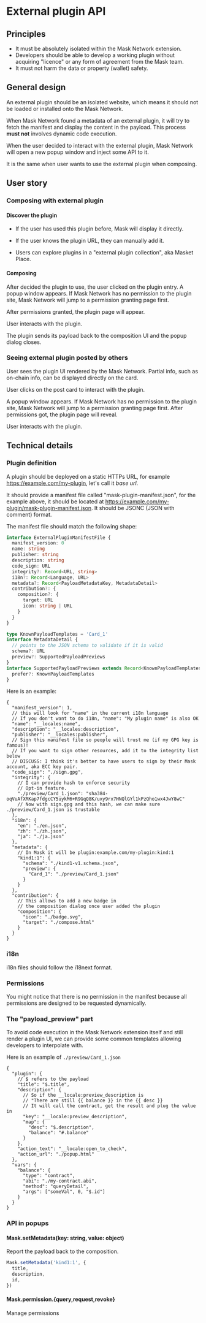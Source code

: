 # External plugin API

## Principles

- It must be absolutely isolated within the Mask Network extension.
- Developers should be able to develop a working plugin without acquiring "licence" or any form of agreement from the Mask team.
- It must not harm the data or property (wallet) safety.

## General design

An external plugin should be an isolated website, which means it should not be loaded or installed onto the Mask Network.

When Mask Network found a metadata of an external plugin,
it will try to fetch the manifest and display the content in the payload.
This process **must not** involves dynamic code execution.

When the user decided to interact with the external plugin,
Mask Network will open a new popup window and inject some API to it.

It is the same when user wants to use the external plugin when composing.

## User story

### Composing with external plugin

#### Discover the plugin

- If the user has used this plugin before, Mask will display it directly.

- If the user knows the plugin URL, they can manually add it.

- Users can explore plugins in a "external plugin collection", aka Masket Place.

#### Composing

After decided the plugin to use, the user clicked on the plugin entry.
A popup window appears.
If Mask Network has no permission to the plugin site,
Mask Network will jump to a permission granting page first.

After permissions granted, the plugin page will appear.

User interacts with the plugin.

The plugin sends its payload back to the composition UI and the popup dialog closes.

### Seeing external plugin posted by others

User sees the plugin UI rendered by the Mask Network. Partial info, such as on-chain info, can be displayed directly on the card.

User clicks on the post card to interact with the plugin.

A popup window appears.
If Mask Network has no permission to the plugin site,
Mask Network will jump to a permission granting page first.
After permissions got, the plugin page will reveal.

User interacts with the plugin.

## Technical details

### Plugin definition

A plugin should be deployed on a static HTTPs URL, for example <https://example.com/my-plugin>, let's call it _base url_.

It should provide a manifest file called "mask-plugin-manifest.json", for the example above,
it should be located at <https://example.com/my-plugin/mask-plugin-manifest.json>.
It should be JSONC (JSON with comment) format.

The manifest file should match the following shape:

```typescript
interface ExternalPluginManifestFile {
  manifest_version: 0
  name: string
  publisher: string
  description: string
  code_sign: URL
  integrity?: Record<URL, string>
  i18n?: Record<Language, URL>
  metadata?: Record<PayloadMetadataKey, MetadataDetail>
  contribution?: {
    composition?: {
      target: URL
      icon: string | URL
    }
  }
}

type KnownPayloadTemplates = 'Card_1'
interface MetadataDetail {
  // points to the JSON schema to validate if it is valid
  schema?: URL
  preview?: SupportedPayloadPreviews
}
interface SupportedPayloadPreviews extends Record<KnownPayloadTemplates, URL> {
  prefer?: KnownPayloadTemplates
}
```

Here is an example:

```jsonc
{
  "manifest_version": 1,
  // this will look for "name" in the current i18n language
  // If you don't want to do i18n, "name": "My plugin name" is also OK
  "name": "__locales:name",
  "description": "__locales:description",
  "publisher": "__locales:publisher",
  // Sign this manifest file so people will trust me (if my GPG key is famous)!
  // If you want to sign other resources, add it to the integrity list below
  // DISCUSS: I think it's better to have users to sign by their Mask account, aka ECC key pair.
  "code_sign": "./sign.gpg",
  "integrity": {
    // I can provide hash to enforce security
    // Opt-in feature.
    "./preview/Card_1.json": "sha384-oqVuAfXRKap7fdgcCY5uykM6+R9GqQ8K/uxy9rx7HNQlGYl1kPzQho1wx4JwY8wC"
    // Now with sign.gpg and this hash, we can make sure ./preview/Card_1.json is trustable
  },
  "i18n": {
    "en": "./en.json",
    "zh": "./zh.json",
    "ja": "./ja.json"
  },
  "metadata": {
    // In Mask it will be plugin:example.com/my-plugin:kind:1
    "kind1:1": {
      "schema": "./kind1-v1.schema.json",
      "preview": {
        "Card_1": "./preview/Card_1.json"
      }
    }
  },
  "contribution": {
    // This allows to add a new badge in
    // the composition dialog once user added the plugin
    "composition": {
      "icon": "./badge.svg",
      "target": "./compose.html"
    }
  }
}
```

### i18n

i18n files should follow the i18next format.

### Permissions

You might notice that there is no permission in the manifest because all permissions are designed to be requested dynamically.

### The "payload_preview" part

To avoid code execution in the Mask Network extension itself and still render a plugin UI,
we can provide some common templates allowing developers to interpolate with.

Here is an example of `./preview/Card_1.json`

```jsonc
{
  "plugin": {
    // $ refers to the payload
    "title": "$.title",
    "description": {
      // So if the __locale:preview_description is
      // "There are still {{ balance }} in the {{ desc }}
      // It will call the contract, get the result and plug the value in
      "key": "__locale:preview_description",
      "map": {
        "desc": "$.description",
        "balance": "#.balance"
      }
    },
    "action_text": "__locale:open_to_check",
    "action_url": "./popup.html"
  },
  "vars": {
    "balance": {
      "type": "contract",
      "abi": "./my-contract.abi",
      "method": "queryDetail",
      "args": ["someVal", 0, "$.id"]
    }
  }
}
```

### API in popups

#### Mask.setMetadata(key: string, value: object)

Report the payload back to the composition.

```typescript
Mask.setMetadata('kind1:1', {
  title,
  description,
  id,
})
```

#### Mask.permission.{query,request,revoke}

Manage permissions
